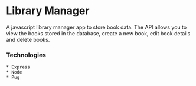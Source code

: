 # Library Manager

A javascript library manager app to store book data. The API allows you to view the books stored in the database, create a new book, edit book details and delete books.

### Technologies
    * Express
    * Node
    * Pug